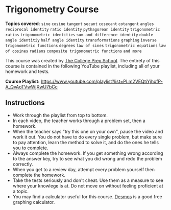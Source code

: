 # Trigonometry Course

**Topics covered**:
`sine`
`cosine`
`tangent`
`secant`
`cosecant`
`cotangent`
`angles`
`reciprocal identity`
`ratio identity`
`pythagorean identity`
`trigonometric ratios`
`trigonometric identities`
`sum and difference identity`
`double angle identitiy`
`half angle identity`
`transformations`
`graphing`
`inverse trigonometric functions`
`degrees`
`law of sines`
`trigonometric equations`
`law of cosines`
`radians`
`composite trigonometric functions`
`and more`

This course was created by [The College Prep School](https://www.youtube.com/@thecollegeprepschool4486). The entirety of this course is contained in the following YouTube playlist, including all of your homework and tests.

**Course Playlist:** <https://www.youtube.com/playlist?list=PLm2VEQtiYjhofP-A_QvAoTVwWjXwU7bCc>

## Instructions

- Work through the playlist from top to bottom.
- In each video, the teacher works through a problem set, then a homework.
- When the teacher says "try this one on your own", pause the video and work it out. You do not have to do every single problem, but make sure to pay attention, learn the method to solve it, and do the ones he tells you to complete.
- Always complete the homework. If you get something wrong according to the answer key, try to see what you did wrong and redo the problem correctly.
- When you get to a review day, attempt every problem yourself then complete the homework.
- Take the tests seriously and don't cheat. Use them as a measure to see where your knowlege is at. Do not move on without feeling proficient at a topic.
- You may find a calculator useful for this course. [Desmos](https://www.desmos.com/calculator) is a good free graphing calculator.